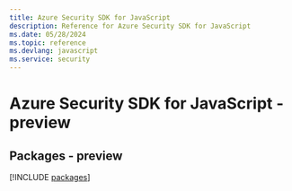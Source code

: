 ```yaml
---
title: Azure Security SDK for JavaScript
description: Reference for Azure Security SDK for JavaScript
ms.date: 05/28/2024
ms.topic: reference
ms.devlang: javascript
ms.service: security
---
```

# Azure Security SDK for JavaScript - preview
## Packages - preview
[!INCLUDE [packages](security-index.md)]